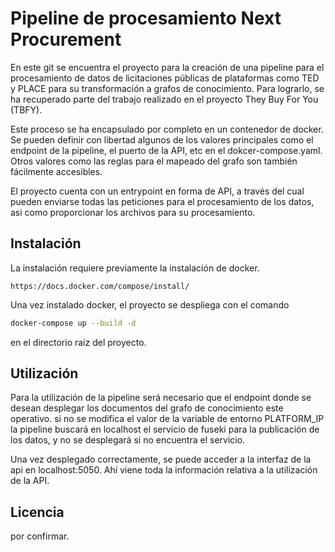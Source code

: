 # Pipeline de procesamiento Next Procurement

En este git se encuentra el proyecto para la creación de una pipeline para el procesamiento de datos de licitaciones públicas de plataformas como TED y PLACE para su transformación a grafos de conocimiento. Para lograrlo, se ha recuperado parte del trabajo realizado en el proyecto They Buy For You (TBFY). 

Este proceso se ha encapsulado por completo en un contenedor de docker. Se pueden definir con libertad algunos de los valores principales como el endpoint de la pipeline, el puerto de la API, etc en el dokcer-compose.yaml. Otros valores como las reglas para el mapeado del grafo son también fácilmente accesibles.

El proyecto cuenta con un entrypoint en forma de API, a través del cual pueden enviarse todas las peticiones para el procesamiento de los datos, asi como proporcionar los archivos para su procesamiento.

## Instalación

La instalación requiere previamente la instalación de docker.

```
https://docs.docker.com/compose/install/
```

Una vez instalado docker, el proyecto se despliega con el comando 

```bash
docker-compose up --build -d 
```

en el directorio raiz del proyecto.

## Utilización

Para la utilización de la pipeline será necesario que el endpoint donde se desean desplegar los documentos del grafo de conocimiento este operativo. si no se modifica el valor de la variable de entorno PLATFORM_IP la pipeline buscará en localhost el servicio de fuseki para la publicación de los datos, y no se desplegará si no encuentra el servicio. 

Una vez desplegado correctamente, se puede acceder a la interfaz de la api en localhost:5050. Ahí viene toda la información relativa a la utilización de la API.

## Licencia
por confirmar.

